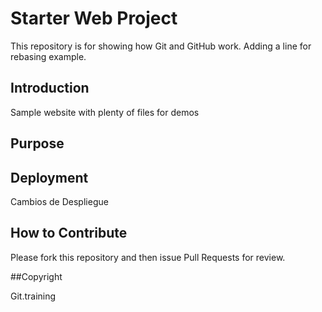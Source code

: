 # Starter Web Project

This repository is for showing how Git and GitHub work. Adding a line for rebasing example.

## Introduction

Sample website with plenty of files for demos

## Purpose

## Deployment

Cambios de Despliegue

## How to Contribute

Please fork this repository and then issue Pull Requests for review.

##Copyright

Git.training